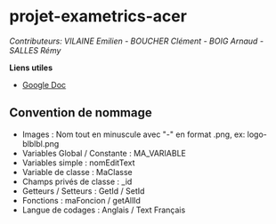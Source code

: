 # projet-exametrics-acer

_Contributeurs:_
_VILAINE Emilien_
_- BOUCHER Clément_
_- BOIG Arnaud_
_- SALLES Rémy_

**Liens utiles**

- [Google Doc](https://docs.google.com/document/d/1kJP19peR7ON1590L4QD77AjHcUk53T8L3r78Vx9-ezI/edit "Google Doc")


## Convention de nommage

- Images :  Nom tout en minuscule avec "-" en format .png, ex: logo-blblbl.png 
- Variables Global / Constante : MA_VARIABLE
- Variables simple : nomEditText
- Variable de classe : MaClasse
- Champs privés de classe : _id
- Getteurs / Setteurs : GetId / SetId
- Fonctions : maFoncion / getAllId
- Langue de codages : Anglais / Text Français
